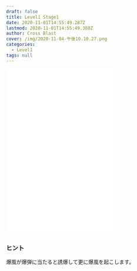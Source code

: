 ```yaml
---
draft: false
title: Level1 Stage1
date: 2020-11-01T14:55:49.287Z
lastmod: 2020-11-01T14:55:49.308Z
author: Cross Blast
cover: /img/2020-11-04-午後10.10.27.png
categories:
  - Level1
tags: null
---
```

<iframe id="wordsearch" style="height: 450px;" src="//wordsearch-components.pottiri.tech/#/blast/20201104220156884/ja" frameborder="0" scrolling="no" allowfullscreen=""></iframe>

### ヒント

爆風が爆弾に当たると誘爆して更に爆風を起こします。